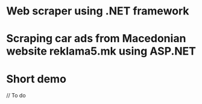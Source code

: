 # Web scraper using .NET framework

# Scraping car ads from Macedonian website reklama5.mk using ASP.NET

# Short demo
// To do


